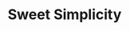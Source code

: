---
title: "Sweet Simplicity"
url: /batesburg-leesville/sweet-simplicity/
shop: Haushaltsartikel
---